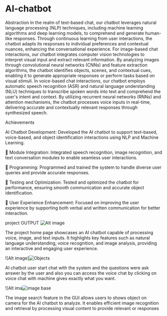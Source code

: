 # AI-chatbot
Abstraction
        In the realm of text-based chat, our chatbot leverages natural language processing (NLP) techniques, including machine learning algorithms and deep learning models, to comprehend and generate human-like responses. Through continuous learning from user interactions, the chatbot adapts its responses to individual preferences and contextual nuances, enhancing the conversational experience.
	For image-based chat interactions, our chatbot integrates computer vision technologies to interpret visual input and extract relevant information. By analyzing images through convolutional neural networks (CNNs) and feature extraction algorithms, the chatbot identifies objects, scenes, and contextual cues, enabling it to generate appropriate responses or perform tasks based on visual stimuli.
	In voice-based chat interactions, our chatbot employs automatic speech recognition (ASR) and natural language understanding (NLU) techniques to transcribe spoken words into text and comprehend the user's intent and context. By utilizing recurrent neural networks (RNNs) and attention mechanisms, the chatbot processes voice inputs in real-time, delivering accurate and contextually relevant responses through synthesized speech.

Achievements
 
AI Chatbot Development: Developed the AI chatbot to support text-based, voice-based, and object 
identification interactions using NLP and Machine Learning.

 Module Integration: Integrated speech recognition, image recognition, and text conversation modules 
to enable seamless user interactions.

 Programming: Programmed and trained the system to handle diverse user queries and provide accurate 
responses.

 Testing and Optimization: Tested and optimized the chatbot for performance, ensuring smooth 
communication and accurate object identification.

 User Experience Enhancement: Focused on improving the user experience by supporting both verbal and 
written communication for better interaction.

project OUTPUT
![Alt image](https://github.com/user-attachments/assets/e8d8ec7d-f811-41b0-850f-dc32444eb66d)

The project home page showcases an AI chatbot capable of processing voice, image, and text inputs. It highlights key features such as natural language understanding, voice recognition, and image analysis, providing an interactive and engaging user experience. 

![Alt image]![Objects](https://github.com/user-attachments/assets/6d7623aa-718a-44be-812b-5ea5ff74e7ed)


AI chatbot user start chat with the system and the questions were ask answer by the user and also you can access the voice chat by clicking on voice chat with machine gives exactly what you want.


![Alt ima![image base](https://github.com/user-attachments/assets/6e29a609-9c94-493a-bcdf-c93e8872a33f)

The image search feature in the GUI allows users to shows object on camera for the AI chatbot to analyze. It enables efficient image recognition and retrieval by processing visual content to provide relevant or responses





